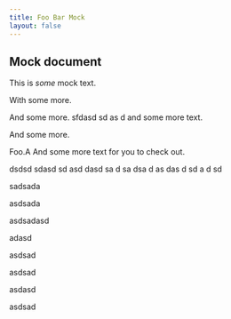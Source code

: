 ```yaml
---
title: Foo Bar Mock
layout: false
---
```

## Mock document

This is *some* mock text.

With some more.

And some more. sfdasd sd as d and some more text.

And some more.

Foo.A And some more text for you to check out.

dsdsd
sdasd
sd
asd
dasd
sa
d
sa
dsa
d
as
das
d
sd
a
d
sd

sadsada

asdsada

asdsadasd

adasd


asdsad

asdsad

asdasd

asdsad
